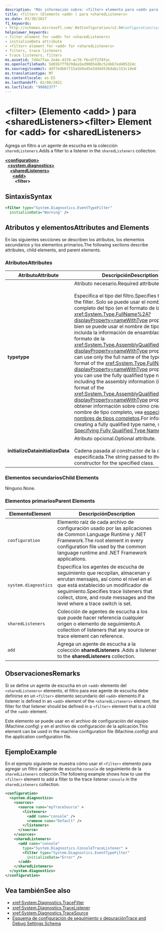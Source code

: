 ```yaml
---
description: 'Más información sobre: <filter> elemento para <add> para <sharedListeners>'
title: <filter> (Elemento <add> ) para <sharedListeners>
ms.date: 03/30/2017
f1_keywords:
- http://schemas.microsoft.com/.NetConfiguration/v2.0#configuration/system.diagnostics/sharedListeners/add/filter
helpviewer_keywords:
- filter element for <add> for <sharedListeners>
- initializeData attribute
- <filter> element for <add> for <sharedListeners>
- filters, trace listeners
- trace listeners, filters
ms.assetid: 7d4e7faa-2e4e-4379-ac76-f6cd7f2f8fac
ms.openlocfilehash: 5d6567ff029dea5ed98054dbc524bb7ed405324c
ms.sourcegitcommit: ddf7edb67715a5b9a45e3dd44536dabc153c1de0
ms.translationtype: MT
ms.contentlocale: es-ES
ms.lasthandoff: 02/06/2021
ms.locfileid: "99802377"
---
```

# <a name="filter-element-for-add-for-sharedlisteners"></a><span data-ttu-id="34296-103">\<filter> (Elemento \<add> ) para \<sharedListeners></span><span class="sxs-lookup"><span data-stu-id="34296-103">\<filter> Element for \<add> for \<sharedListeners></span></span>

<span data-ttu-id="34296-104">Agrega un filtro a un agente de escucha en la colección `sharedListeners`.</span><span class="sxs-lookup"><span data-stu-id="34296-104">Adds a filter to a listener in the `sharedListeners` collection.</span></span>  

[**\<configuration>**](../configuration-element.md)\
&nbsp;&nbsp;[**\<system.diagnostics>**](system-diagnostics-element.md)\
&nbsp;&nbsp;&nbsp;&nbsp;[**\<sharedListeners>**](sharedlisteners-element.md)\
&nbsp;&nbsp;&nbsp;&nbsp;&nbsp;&nbsp;[**\<add>**](add-element-for-sharedlisteners.md)\
&nbsp;&nbsp;&nbsp;&nbsp;&nbsp;&nbsp;&nbsp;&nbsp;**\<filter>**

## <a name="syntax"></a><span data-ttu-id="34296-105">Sintaxis</span><span class="sxs-lookup"><span data-stu-id="34296-105">Syntax</span></span>  
  
```xml  
<filter type="System.Diagnostics.EventTypeFilter"
  initializeData="Warning" />  
```  
  
## <a name="attributes-and-elements"></a><span data-ttu-id="34296-106">Atributos y elementos</span><span class="sxs-lookup"><span data-stu-id="34296-106">Attributes and Elements</span></span>  

 <span data-ttu-id="34296-107">En las siguientes secciones se describen los atributos, los elementos secundarios y los elementos primarios.</span><span class="sxs-lookup"><span data-stu-id="34296-107">The following sections describe attributes, child elements, and parent elements.</span></span>  
  
### <a name="attributes"></a><span data-ttu-id="34296-108">Atributos</span><span class="sxs-lookup"><span data-stu-id="34296-108">Attributes</span></span>  
  
|<span data-ttu-id="34296-109">Atributo</span><span class="sxs-lookup"><span data-stu-id="34296-109">Attribute</span></span>|<span data-ttu-id="34296-110">Descripción</span><span class="sxs-lookup"><span data-stu-id="34296-110">Description</span></span>|  
|---------------|-----------------|  
|<span data-ttu-id="34296-111">**type**</span><span class="sxs-lookup"><span data-stu-id="34296-111">**type**</span></span>|<span data-ttu-id="34296-112">Atributo necesario.</span><span class="sxs-lookup"><span data-stu-id="34296-112">Required attribute.</span></span><br /><br /> <span data-ttu-id="34296-113">Especifica el tipo del filtro.</span><span class="sxs-lookup"><span data-stu-id="34296-113">Specifies the type of the filter.</span></span> <span data-ttu-id="34296-114">Solo se puede usar el nombre completo del tipo (en el formato de la <xref:System.Type.FullName%2A?displayProperty=nameWithType> propiedad), o bien se puede usar el nombre de tipo completo, incluida la información de ensamblado (en el formato de la <xref:System.Type.AssemblyQualifiedName%2A?displayProperty=nameWithType> propiedad).</span><span class="sxs-lookup"><span data-stu-id="34296-114">You can use only the full name of the type (in the format of the <xref:System.Type.FullName%2A?displayProperty=nameWithType> property), or you can use the fully qualified type name including the assembly information (in the format of the <xref:System.Type.AssemblyQualifiedName%2A?displayProperty=nameWithType> property).</span></span> <span data-ttu-id="34296-115">Para obtener información sobre cómo crear un nombre de tipo completo, vea [especificar nombres de tipos completos](../../../reflection-and-codedom/specifying-fully-qualified-type-names.md).</span><span class="sxs-lookup"><span data-stu-id="34296-115">For information on creating a fully qualified type name, see [Specifying Fully Qualified Type Names](../../../reflection-and-codedom/specifying-fully-qualified-type-names.md).</span></span>|  
|<span data-ttu-id="34296-116">**initializeData**</span><span class="sxs-lookup"><span data-stu-id="34296-116">**initializeData**</span></span>|<span data-ttu-id="34296-117">Atributo opcional.</span><span class="sxs-lookup"><span data-stu-id="34296-117">Optional attribute.</span></span><br /><br /> <span data-ttu-id="34296-118">Cadena pasada al constructor de la clase especificada.</span><span class="sxs-lookup"><span data-stu-id="34296-118">The string passed to the constructor for the specified class.</span></span>|  
  
### <a name="child-elements"></a><span data-ttu-id="34296-119">Elementos secundarios</span><span class="sxs-lookup"><span data-stu-id="34296-119">Child Elements</span></span>  

 <span data-ttu-id="34296-120">Ninguno.</span><span class="sxs-lookup"><span data-stu-id="34296-120">None.</span></span>  
  
### <a name="parent-elements"></a><span data-ttu-id="34296-121">Elementos primarios</span><span class="sxs-lookup"><span data-stu-id="34296-121">Parent Elements</span></span>  
  
|<span data-ttu-id="34296-122">Elemento</span><span class="sxs-lookup"><span data-stu-id="34296-122">Element</span></span>|<span data-ttu-id="34296-123">Descripción</span><span class="sxs-lookup"><span data-stu-id="34296-123">Description</span></span>|  
|-------------|-----------------|  
|`configuration`|<span data-ttu-id="34296-124">Elemento raíz de cada archivo de configuración usado por las aplicaciones de Common Language Runtime y .NET Framework.</span><span class="sxs-lookup"><span data-stu-id="34296-124">The root element in every configuration file used by the common language runtime and .NET Framework applications.</span></span>|  
|`system.diagnostics`|<span data-ttu-id="34296-125">Especifica los agentes de escucha de seguimiento que recopilan, almacenan y enrutan mensajes, así como el nivel en el que está establecido un modificador de seguimiento.</span><span class="sxs-lookup"><span data-stu-id="34296-125">Specifies trace listeners that collect, store, and route messages and the level where a trace switch is set.</span></span>|  
|`sharedListeners`|<span data-ttu-id="34296-126">Colección de agentes de escucha a los que puede hacer referencia cualquier origen o elemento de seguimiento.</span><span class="sxs-lookup"><span data-stu-id="34296-126">A collection of listeners that any source or trace element can reference.</span></span>|  
|`add`|<span data-ttu-id="34296-127">Agrega un agente de escucha a la colección **sharedListeners** .</span><span class="sxs-lookup"><span data-stu-id="34296-127">Adds a listener to the **sharedListeners** collection.</span></span>|  
  
## <a name="remarks"></a><span data-ttu-id="34296-128">Observaciones</span><span class="sxs-lookup"><span data-stu-id="34296-128">Remarks</span></span>  

 <span data-ttu-id="34296-129">Si se define un agente de escucha en un `<add>` elemento del `<sharedListeners>` elemento, el filtro para ese agente de escucha debe definirse en un `<filter>` elemento secundario del `<add>` elemento.</span><span class="sxs-lookup"><span data-stu-id="34296-129">If a listener is defined in an `<add>` element of the `<sharedListeners>` element, the filter for that listener should be defined in a `<filter>` element that is a child of the `<add>` element.</span></span>  
  
 <span data-ttu-id="34296-130">Este elemento se puede usar en el archivo de configuración del equipo (Machine.config) y en el archivo de configuración de la aplicación.</span><span class="sxs-lookup"><span data-stu-id="34296-130">This element can be used in the machine configuration file (Machine.config) and the application configuration file.</span></span>  
  
## <a name="example"></a><span data-ttu-id="34296-131">Ejemplo</span><span class="sxs-lookup"><span data-stu-id="34296-131">Example</span></span>  

 <span data-ttu-id="34296-132">En el ejemplo siguiente se muestra cómo usar el `<filter>` elemento para agregar un filtro al agente de escucha `console` de seguimiento de la `sharedListeners` colección.</span><span class="sxs-lookup"><span data-stu-id="34296-132">The following example shows how to use the `<filter>` element to add a filter to the trace listener `console` in the `sharedListeners` collection.</span></span>  
  
```xml  
<configuration>  
  <system.diagnostics>  
    <sources>  
      <source name="myTraceSource" >  
        <listeners>  
          <add name="console" />  
          <remove name="Default" />  
        </listeners>  
      </source>  
    </sources>  
    <sharedListeners>  
      <add name="console"
        type="System.Diagnostics.ConsoleTraceListener" >  
        <filter type="System.Diagnostics.EventTypeFilter"
          initializeData="Error" />  
      </add>  
    </sharedListeners>  
  </system.diagnostics>  
</configuration>  
```  
  
## <a name="see-also"></a><span data-ttu-id="34296-133">Vea también</span><span class="sxs-lookup"><span data-stu-id="34296-133">See also</span></span>

- <xref:System.Diagnostics.TraceFilter>
- <xref:System.Diagnostics.TraceListener>
- <xref:System.Diagnostics.TraceSource>
- [<span data-ttu-id="34296-134">Esquema de configuración de seguimiento y depuración</span><span class="sxs-lookup"><span data-stu-id="34296-134">Trace and Debug Settings Schema</span></span>](index.md)

